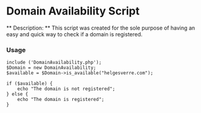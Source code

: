 # Domain Availability Script

** Description: ** This script was created for the sole purpose of having an easy and quick way to check if a domain is registered.

### Usage 
``` 
include ('DomainAvailability.php');  
$Domain = new DomainAvailability;  
$available = $Domain->is_available("helgesverre.com");
 
if ($available) {
    echo "The domain is not registered";
} else {
    echo "The domain is registered";
}
```
